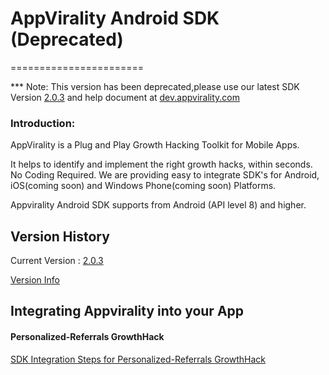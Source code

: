 # AppVirality Android SDK (Deprecated)
=======================

*** Note: This version has been deprecated,please use our latest SDK Version [2.0.3](https://github.com/appvirality/AppVirality-Android-SDK-2.0) and help document at [dev.appvirality.com](http://dev.appvirality.com/docs/appvirality-docs/android-sdk-integration/)

<H3>Introduction:</H3>
AppVirality is a Plug and Play Growth Hacking Toolkit for Mobile Apps. 

It helps to identify and implement the right growth hacks, within seconds. No Coding Required. We are providing easy to integrate SDK's for Android, iOS(coming soon) and Windows Phone(coming soon) Platforms.

Appvirality Android SDK supports from Android (API level 8) and higher.

Version History 
---------------

Current Version : [2.0.3](https://github.com/appvirality/AppVirality-Android-SDK-2.0)

[Version Info](https://github.com/appvirality/appvirality-sdk-android/wiki/Android-SDK-Version-History)

Integrating Appvirality into your App 
-------------------------------------

<H4>Personalized-Referrals GrowthHack</H4>

[SDK Integration Steps for Personalized-Referrals GrowthHack](https://github.com/appvirality/appvirality-sdk-android/wiki/Personalized-In-App-Referrals)







